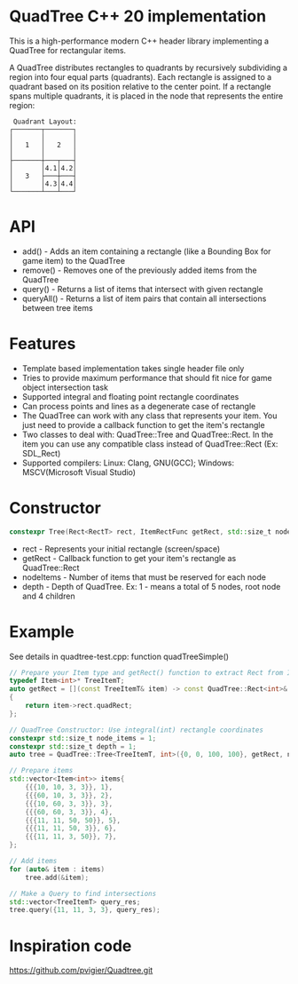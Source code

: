 # QuadTree C++ 20 implementation
This is a high-performance modern C++ header library implementing a QuadTree for rectangular items.

A QuadTree distributes rectangles to quadrants by recursively subdividing a region into four equal parts (quadrants). Each rectangle is assigned to a quadrant based on its position relative to the center point. If a rectangle spans multiple quadrants, it is placed in the node that represents the entire region:
```
 Quadrant Layout:
┌───────┬───────┐
│       │       │
│   1   │   2   │
│       │       │
├───────┼───┬───┤
│       │4.1│4.2│
│   3   ├───┼───┤
│       │4.3│4.4│
└───────┴───┴───┘
```

# API
* add()      - Adds an item containing a rectangle (like a Bounding Box for game item) to the QuadTree
* remove()   - Removes one of the previously added items from the QuadTree
* query()    - Returns a list of items that intersect with given rectangle
* queryAll() - Returns a list of item pairs that contain all intersections between tree items

# Features
* Template based implementation takes single header file only
* Tries to provide maximum performance that should fit nice for game object intersection task
* Supported integral and floating point rectangle coordinates
* Can process points and lines as a degenerate case of rectangle
* The QuadTree can work with any class that represents your item. You just need to provide a callback function to get the item's rectangle
* Two classes to deal with: QuadTree::Tree and QuadTree::Rect. In the item you can use any compatible class instead of QuadTree::Rect (Ex: SDL_Rect)
* Supported compilers: Linux: Clang, GNU(GCC); Windows: MSCV(Microsoft Visual Studio)

# Constructor
```c++
constexpr Tree(Rect<RectT> rect, ItemRectFunc getRect, std::size_t nodeItems = 16, std::size_t depth = 4)
```

* rect      - Represents your initial rectangle (screen/space)
* getRect   - Callback function to get your item's rectangle as QuadTree::Rect
* nodeItems - Number of items that must be reserved for each node
* depth     - Depth of QuadTree. Ex: 1 - means a total of 5 nodes, root node and 4 children

# Example
See details in quadtree-test.cpp: function quadTreeSimple()

```c++
// Prepare your Item type and getRect() function to extract Rect from Item
typedef Item<int>* TreeItemT;
auto getRect = [](const TreeItemT& item) -> const QuadTree::Rect<int>&
{
    return item->rect.quadRect;
};

// QuadTree Constructor: Use integral(int) rectangle coordinates
constexpr std::size_t node_items = 1;
constexpr std::size_t depth = 1;
auto tree = QuadTree::Tree<TreeItemT, int>({0, 0, 100, 100}, getRect, node_items, depth);

// Prepare items
std::vector<Item<int>> items{
    {{{10, 10, 3, 3}}, 1},
    {{{60, 10, 3, 3}}, 2},
    {{{10, 60, 3, 3}}, 3},
    {{{60, 60, 3, 3}}, 4},
    {{{11, 11, 50, 50}}, 5},
    {{{11, 11, 50, 3}}, 6},
    {{{11, 11, 3, 50}}, 7},
};

// Add items
for (auto& item : items)
    tree.add(&item);

// Make a Query to find intersections
std::vector<TreeItemT> query_res;
tree.query({11, 11, 3, 3}, query_res);

```

# Inspiration code
https://github.com/pvigier/Quadtree.git
